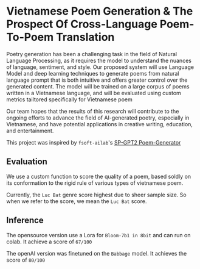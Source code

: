 # Vietnamese Poem Generation & The Prospect Of Cross-Language Poem-To-Poem Translation

Poetry generation has been a challenging task in the field of Natural Language Processing, as it requires
the model to understand the nuances of language, sentiment, and style. Our proposed system will use
Language Model and deep learning techniques to generate poems from natural language prompt that is
both intuitive and offers greater control over the generated content. The model will be trained on a large
corpus of poems written in a Vietnamese language, and will be evaluated using custom metrics tailtored
specifically for Vietnamese poem

Our team hopes that the results of this research will contribute to the ongoing efforts to advance the
field of AI-generated poetry, especially in Vietnamese, and have potential applications in creative writing,
education, and entertainment.

This project was inspired by ```fsoft-ailab```'s [SP-GPT2 Poem-Generator](https://github.com/fsoft-ailab/Poem-Generator)

## Evaluation

We use a custom function to score the quality of a poem, based soldly on its conformation to the rigid rule of various types of vietnamese poem.

Currently, the ```Luc Bat``` genre score highest due to sheer sample size. So when we refer to the score, we mean the ```Luc Bat``` score. 

## Inference

The opensource version use a Lora for ```Bloom-7b1 in 8bit``` and can run on colab. It achieve a score of ```67/100```

The openAI version was finetuned on the ```Babbage``` model. It achieves the score of ```80/100```
